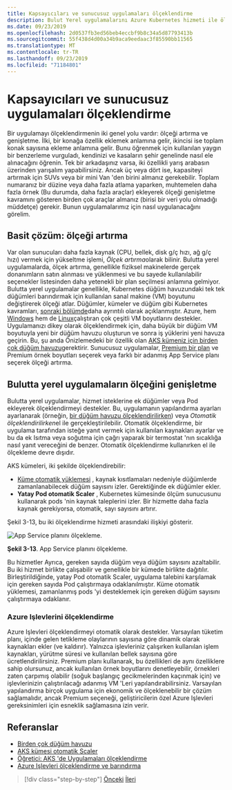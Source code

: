 ```yaml
---
title: Kapsayıcıları ve sunucusuz uygulamaları ölçeklendirme
description: Bulut Yerel uygulamalarını Azure Kubernetes hizmeti ile ölçeklendirerek, tek tek makine kaynaklarını artırarak veya bir uygulama kümesindeki makinelerin sayısını artırarak Kullanıcı taleplerini karşılayın.
ms.date: 09/23/2019
ms.openlocfilehash: 2d0537fb3ed56beb4eccbf9b8c34a5d87793413b
ms.sourcegitcommit: 55f438d4d00a34b9aca9eedaac3f85590bb11565
ms.translationtype: MT
ms.contentlocale: tr-TR
ms.lasthandoff: 09/23/2019
ms.locfileid: "71184801"
---
```

# <a name="scaling-containers-and-serverless-applications"></a>Kapsayıcıları ve sunucusuz uygulamaları ölçeklendirme

Bir uygulamayı ölçeklendirmenin iki genel yolu vardır: ölçeği artırma ve genişletme. İlki, bir konağa özellik eklemek anlamına gelir, ikincisi ise toplam konak sayısına ekleme anlamına gelir. Bunu öğrenmek için kullanılan yaygın bir benzerleme vurguladı, kendinizi ve kasaların şehir genelinde nasıl ele alınacağını öğrenin. Tek bir arkadaşınız varsa, iki özellikli yarış arabasın üzerinden yarışalım yapabilirsiniz. Ancak üç veya dört ise, kapasiteyi artırmak için SUVs veya bir mini Van 'den birini almanız gerekebilir. Toplam numaranız bir düzine veya daha fazla atlama yaparken, muhtemelen daha fazla örnek (Bu durumda, daha fazla araçlar) ekleyerek ölçeği genişletme kavramını gösteren birden çok araçlar almanız (birisi bir veri yolu olmadığı müddetçe) gerekir. Bunun uygulamalarımız için nasıl uygulanacağını görelim.

## <a name="the-simple-solution-scaling-up"></a>Basit çözüm: ölçeği artırma

Var olan sunucuları daha fazla kaynak (CPU, bellek, disk g/ç hızı, ağ g/ç hızı) vermek için yükseltme işlemi, *Ölçek artırma*olarak bilinir. Bulutta yerel uygulamalarda, ölçek artırma, genellikle fiziksel makinelerde gerçek donanımların satın alınması ve yüklenmesi ve bu sayede kullanılabilir seçenekler listesinden daha yetenekli bir plan seçilmesi anlamına gelmiyor. Bulutta yerel uygulamalar genellikle, Kubernetes düğüm havuzundaki tek tek düğümleri barındırmak için kullanılan sanal makine (VM) boyutunu değiştirerek ölçeği atlar. Düğümler, kümeler ve düğüm gibi Kubernetes kavramları, [sonraki bölümde](leverage-containers-orchestrators.md)daha ayrıntılı olarak açıklanmıştır. Azure, hem [Windows](https://docs.microsoft.com/azure/virtual-machines/windows/sizes?toc=%2fazure%2fvirtual-machines%2fwindows%2ftoc.json) hem de [Linux](https://docs.microsoft.com/azure/virtual-machines/linux/sizes)çalıştıran çok çeşitli VM boyutlarını destekler. Uygulamanızı dikey olarak ölçeklendirmek için, daha büyük bir düğüm VM boyutuyla yeni bir düğüm havuzu oluşturun ve sonra iş yüklerini yeni havuza geçirin. Bu, şu anda Önizlemedeki bir özellik olan [AKS kümeniz için birden çok düğüm havuzu](https://docs.microsoft.com/azure/aks/use-multiple-node-pools)gerektirir. Sunucusuz uygulamalar, [Premium bir plan](https://docs.microsoft.com/azure/azure-functions/functions-scale) ve Premium örnek boyutları seçerek veya farklı bir adanmış App Service planı seçerek ölçeği artırma.

## <a name="scaling-out-cloud-native-apps"></a>Bulutta yerel uygulamaların ölçeğini genişletme

Bulutta yerel uygulamalar, hizmet isteklerine ek düğümler veya Pod ekleyerek ölçeklendirmeyi destekler. Bu, uygulamanın yapılandırma ayarları ayarlanarak (örneğin, [bir düğüm havuzu ölçeklendirilirken](https://docs.microsoft.com/azure/aks/use-multiple-node-pools#scale-a-node-pool-manually)) veya *Otomatik ölçeklendirilirken*el ile gerçekleştirilebilir. Otomatik ölçeklendirme, bir uygulama tarafından isteğe yanıt vermek için kullanılan kaynakları ayarlar ve bu da ek Isıtma veya soğutma için çağrı yaparak bir termostat 'nın sıcaklığa nasıl yanıt vereceğini de benzer. Otomatik ölçeklendirme kullanırken el ile ölçekleme devre dışıdır.

AKS kümeleri, iki şekilde ölçeklendirebilir:

- [Küme otomatik yüklemesi](https://docs.microsoft.com/azure/aks/cluster-autoscaler) , kaynak kısıtlamaları nedeniyle düğümlerde zamanlanabilecek düğüm sayısını izler. Gerektiğinde ek düğümler ekler.
- **Yatay Pod otomatik Scaler** , Kubernetes kümesinde ölçüm sunucusunu kullanarak pods 'nin kaynak taleplerini izler. Bir hizmette daha fazla kaynak gerekiyorsa, otomatik, sayı sayısını artırır.

Şekil 3-13, bu iki ölçeklendirme hizmeti arasındaki ilişkiyi gösterir.

![App Service planını ölçekleme.](./media/aks-cluster-autoscaler.png)

**Şekil 3-13**. App Service planını ölçekleme.

Bu hizmetler Ayrıca, gereken sayıda düğüm veya düğüm sayısını azaltabilir. Bu iki hizmet birlikte çalışabilir ve genellikle bir kümede birlikte dağıtılır. Birleştirildiğinde, yatay Pod otomatik Scaler, uygulama talebini karşılamak için gereken sayıda Pod çalıştırmaya odaklanılmıştır. Küme otomatik yüklemesi, zamanlanmış pods 'yi desteklemek için gereken düğüm sayısını çalıştırmaya odaklanır.

### <a name="scaling-azure-functions"></a>Azure Işlevlerini ölçeklendirme

Azure Işlevleri ölçeklendirmeyi otomatik olarak destekler. Varsayılan tüketim planı, içinde gelen tetikleme olaylarının sayısına göre dinamik olarak kaynakları ekler (ve kaldırır). Yalnızca işlevleriniz çalışırken kullanılan işlem kaynakları, yürütme süresi ve kullanılan bellek sayısına göre ücretlendirilirsiniz. Premium planı kullanarak, bu özellikleri de aynı özelliklere sahip olursunuz, ancak kullanılan örnek boyutlarını denetleyebilir, örnekleri zaten çarpımış olabilir (soğuk başlangıç gecikmelerinden kaçınmak için) ve işlevlerinizin çalıştırılacağı adanmış VM 'Leri yapılandırabilirsiniz. Varsayılan yapılandırma birçok uygulama için ekonomik ve ölçeklenebilir bir çözüm sağlamalıdır, ancak Premium seçeneği, geliştiricilerin özel Azure Işlevleri gereksinimleri için esneklik sağlamasına izin verir.

## <a name="references"></a>Referanslar

- [Birden çok düğüm havuzu](https://docs.microsoft.com/azure/aks/use-multiple-node-pools)
- [AKS kümesi otomatik Scaler](https://docs.microsoft.com/azure/aks/cluster-autoscaler)
- [Öğretici: AKS 'de Uygulamaları ölçeklendirme](https://docs.microsoft.com/azure/aks/tutorial-kubernetes-scale)
- [Azure Işlevleri ölçeklendirme ve barındırma](https://docs.microsoft.com/azure/azure-functions/functions-scale)

>[!div class="step-by-step"]
>[Önceki](deploy-containers-azure.md)
>[İleri](other-deployment-options.md)
